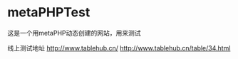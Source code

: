 # metaPHPTest
这是一个用metaPHP动态创建的网站，用来测试


线上测试地址
http://www.tablehub.cn/
http://www.tablehub.cn/table/34.html
